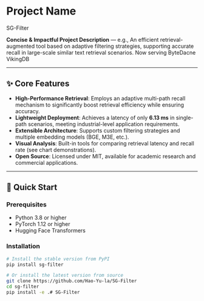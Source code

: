 # Project Name  
SG-Filter

**Concise & Impactful Project Description** — e.g., An efficient retrieval-augmented tool based on adaptive filtering strategies, supporting accurate recall in large-scale similar text retrieval scenarios. Now serving ByteDacne VikingDB

---

## ✨ Core Features  
- **High-Performance Retrieval**: Employs an adaptive multi-path recall mechanism to significantly boost retrieval efficiency while ensuring accuracy.  
- **Lightweight Deployment**: Achieves a latency of only **6.13 ms** in single-path scenarios, meeting industrial-level application requirements.  
- **Extensible Architecture**: Supports custom filtering strategies and multiple embedding models (BGE, M3E, etc.).  
- **Visual Analysis**: Built-in tools for comparing retrieval latency and recall rate (see chart demonstrations).  
- **Open Source**: Licensed under MIT, available for academic research and commercial applications.  

---

## 🚀 Quick Start  

### Prerequisites  
- Python 3.8 or higher  
- PyTorch 1.12 or higher  
- Hugging Face Transformers  

### Installation  

```bash
# Install the stable version from PyPI
pip install sg-filter

# Or install the latest version from source
git clone https://github.com/Hao-Yu-la/SG-Filter
cd sg-filter
pip install -e .# SG-Filter
